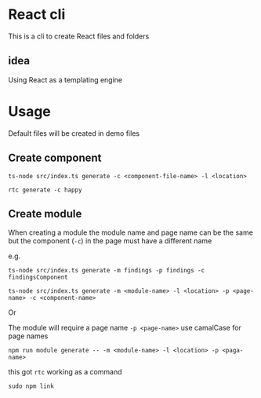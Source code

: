 # React cli
This is a cli to create React files and folders

## idea
Using React as a templating engine

# Usage

Default files will be created in demo files

## Create component

```
ts-node src/index.ts generate -c <component-file-name> -l <location>

rtc generate -c happy
```

## Create module
When creating a module the module name and page name can be the same but the component (`-c`) in the page  must have a different name

e.g.
```
ts-node src/index.ts generate -m findings -p findings -c findingsComponent     
```

```
ts-node src/index.ts generate -m <module-name> -l <location> -p <page-name> -c <component-name>
```
Or

The module will require a page name `-p <page-name>` use camalCase for page names
```
npm run module generate -- -m <module-name> -l <location> -p <paga-name>
```

this got `rtc` working as a command
```
sudo npm link
```

